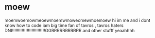 # moew
moemwoemowmeoewmoemwmoweomewmoemoew
hi im me and i dont know how to code
iam big time fan of tavros , tavros haters DNI!!!!!!!!!!!!!!!!!!!!!!!!!!!GGRRRRRRRRRRR
and other stufff yeaahhhh

